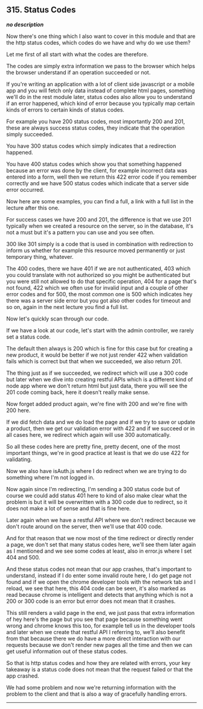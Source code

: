 ## 315. Status Codes

<strong><em>no description</em></strong>

Now there's one thing which I also want to cover in this module and that are the
http status codes, which codes do we have and why do we use them? 

Let me first of all start with what the codes are therefore. 

The codes are simply extra information we pass to the browser which helps the
browser understand if an operation succeeded or not. 

If you're writing an application with a lot of client side javascript or a
mobile app and you will fetch only data instead of complete html pages,
something we'll do in the rest module later, status codes also allow you to
understand if an error happened, which kind of error because you typically map
certain kinds of errors to certain kinds of status codes. 

For example you have 200 status codes, most importantly 200 and 201, these are
always success status codes, they indicate that the operation simply succeeded. 

You have 300 status codes which simply indicates that a redirection happened. 

You have 400 status codes which show you that something happened because an
error was done by the client, for example incorrect data was entered into a
form, well then we return this 422 error code if you remember correctly and we
have 500 status codes which indicate that a server side error occurred. 

Now here are some examples, you can find a full, a link with a full list in the
lecture after this one. 

For success cases we have 200 and 201, the difference is that we use 201
typically when we created a resource on the server, so in the database, it's not
a must but it's a pattern you can use and you see often. 

300 like 301 simply is a code that is used in combination with redirection to
inform us whether for example this resource moved permanently or just temporary
thing, whatever. 

The 400 codes, there we have 401 if we are not authenticated, 403 which you
could translate with not authorized so you might be authenticated but you were
still not allowed to do that specific operation, 404 for a page that's not
found, 422 which we often use for invalid input and a couple of other error
codes and for 500, the most common one is 500 which indicates hey there was a
server side error but you got also other codes for timeout and so on, again in
the next lecture you find a full list. 

Now let's quickly scan through our code. 

If we have a look at our code, let's start with the admin controller, we rarely
set a status code. 

The default then always is 200 which is fine for this case but for creating a
new product, it would be better if we not just render 422 when validation fails
which is correct but that when we succeeded, we also return 201. 

The thing just as if we succeeded, we redirect which will use a 300 code but
later when we dive into creating restful APIs which is a different kind of node
app where we don't return html but just data, there you will see the 201 code
coming back, here it doesn't really make sense. 

Now forget added product again, we're fine with 200 and we're fine with 200
here. 

If we did fetch data and we do load the page and if we try to save or update a
product, then we get our validation error with 422 and if we succeed or in all
cases here, we redirect which again will use 300 automatically. 

So all these codes here are pretty fine, pretty decent, one of the most
important things, we're in good practice at least is that we do use 422 for
validating. 

Now we also have isAuth.js where I do redirect when we are trying to do
something where I'm not logged in. 

Now again since I'm redirecting, I'm sending a 300 status code but of course we
could add status 401 here to kind of also make clear what the problem is but it
will be overwritten with a 300 code due to redirect,  so it does not make a lot
of sense and that is fine here. 

Later again when we have a restful API where we don't redirect because we don't
route around on the server, then we'll use that 400 code. 

And for that reason that we now most of the time redirect or directly render a
page, we don't set that many status codes here, we'll see them later again as I
mentioned and we see some codes at least, also in error.js where I set 404 and
500. 

And these status codes not mean that our app crashes, that's important to
understand, instead if I do enter some invalid route here, I do get page not
found and if we open the chrome developer tools with the network tab and I
reload, we see that here, this 404 code can be seen, it's also marked as read
because chrome is intelligent and detects that anything which is not a 200 or
300 code is an error but error does not mean that it crashes. 

This still renders a valid page in the end, we just pass that extra information
of hey here's the page but you see that page because something went wrong and
chrome knows this too, for example tell us in the developer tools and later when
we create that restful API I referring to, we'll also benefit from that because
there we do have a more direct interaction with our requests because we don't
render new pages all the time and then we can get useful information out of
these status codes. 

So that is http status codes and how they are related with errors, your key
takeaway is a status code does not mean that the request failed or that the app
crashed. 

We had some problem and now we're returning information with the problem to the
client and that is also a way of gracefully handling errors. 

---